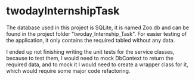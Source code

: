 # twodayInternshipTask
 
The database used in this project is SQLite, it is named Zoo.db and can be found in the project folder "twoday_Internship_Task". For easier testing of the application, it only contains the required tabled without any data.


I ended up not finishing writing the unit tests for the service classes, because to test them, I would need to mock DbContext to return the required data, and to mock it I would need to create a wrapper class for it, which would require some major code refactoring.